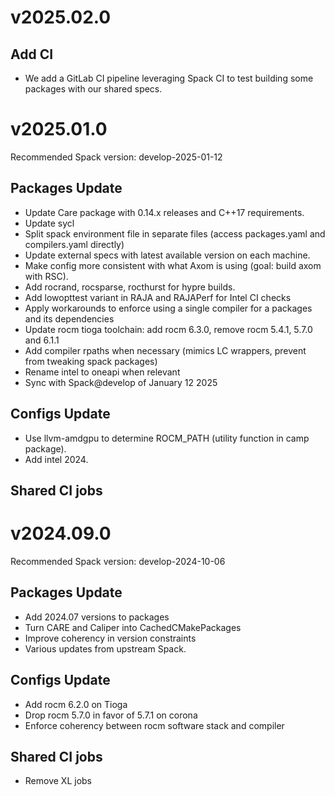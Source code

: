 
# v2025.02.0

## Add CI
- We add a GitLab CI pipeline leveraging Spack CI to test building some packages with our shared specs.

# v2025.01.0

Recommended Spack version: develop-2025-01-12

## Packages Update
- Update Care package with 0.14.x releases and C++17 requirements.
- Update sycl
- Split spack environment file in separate files (access packages.yaml and compilers.yaml directly)
- Update external specs with latest available version on each machine.
- Make config more consistent with what Axom is using (goal: build axom with RSC).
- Add rocrand, rocsparse, rocthurst for hypre builds.
- Add lowopttest variant in RAJA and RAJAPerf for Intel CI checks
- Apply workarounds to enforce using a single compiler for a packages and its dependencies
- Update rocm tioga toolchain: add rocm 6.3.0, remove rocm 5.4.1, 5.7.0 and 6.1.1
- Add compiler rpaths when necessary (mimics LC wrappers, prevent from tweaking spack packages)
- Rename intel to oneapi when relevant
- Sync with Spack@develop of January 12 2025

## Configs Update
- Use llvm-amdgpu to determine ROCM_PATH (utility function in camp package).
- Add intel 2024.

## Shared CI jobs

# v2024.09.0

Recommended Spack version: develop-2024-10-06

## Packages Update
- Add 2024.07 versions to packages
- Turn CARE and Caliper into CachedCMakePackages
- Improve coherency in version constraints
- Various updates from upstream Spack.

## Configs Update
- Add rocm 6.2.0 on Tioga
- Drop rocm 5.7.0 in favor of 5.7.1 on corona
- Enforce coherency between rocm software stack and compiler

## Shared CI jobs
- Remove XL jobs
